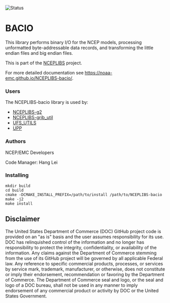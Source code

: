 ![Status](https://github.com/NOAA-EMC/NCEPLIBS-sp/workflows/Build%20and%20Test/badge.svg)

# BACIO

This library performs binary I/O for the NCEP models, processing
unformatted byte-addressable data records, and transforming the little
endian files and big endian files.

This is part of the [NCEPLIBS](https://github.com/NOAA-EMC/NCEPLIBS)
project.

For more detailed documentation see
https://noaa-emc.github.io/NCEPLIBS-bacio/.

### Users

The NCEPLIBS-bacio library is used by:
* [NCEPLIBS-g2](https://github.com/NOAA-EMC/NCEPLIBS-g2)
* [NCEPLIBS-grib_util](https://github.com/NOAA-EMC/NCEPLIBS-grib_util)
* [UFS_UTILS](https://github.com/NOAA-EMC/UFS_UTILS)
* [UPP](https://github.com/NOAA-EMC/UPP)

### Authors

NCEP/EMC Developers

Code Manager: Hang Lei

### Installing

```
mkdir build
cd build
cmake -DCMAKE_INSTALL_PREFIX=/path/to/install /path/to/NCEPLIBS-bacio
make -j2
make install
```

## Disclaimer

The United States Department of Commerce (DOC) GitHub project code is
provided on an "as is" basis and the user assumes responsibility for
its use. DOC has relinquished control of the information and no longer
has responsibility to protect the integrity, confidentiality, or
availability of the information. Any claims against the Department of
Commerce stemming from the use of its GitHub project will be governed
by all applicable Federal law. Any reference to specific commercial
products, processes, or services by service mark, trademark,
manufacturer, or otherwise, does not constitute or imply their
endorsement, recommendation or favoring by the Department of
Commerce. The Department of Commerce seal and logo, or the seal and
logo of a DOC bureau, shall not be used in any manner to imply
endorsement of any commercial product or activity by DOC or the United
States Government.
